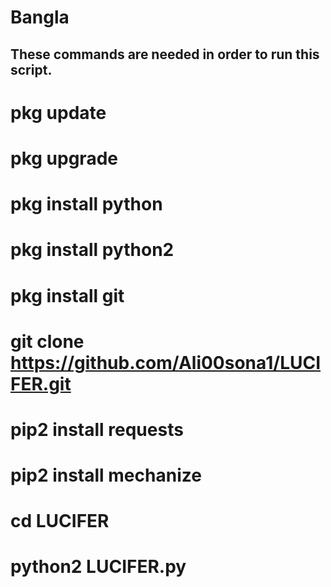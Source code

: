 # Bangla 

## These commands are needed in order to run this script.

# pkg update
# pkg upgrade
# pkg install python
# pkg install python2
# pkg install git 
# git clone https://github.com/Ali00sona1/LUCIFER.git 
# pip2 install requests 
# pip2 install mechanize
# cd LUCIFER
# python2 LUCIFER.py
